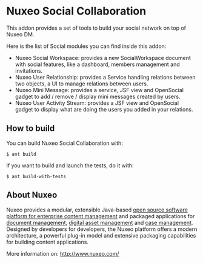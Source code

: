 # Nuxeo Social Collaboration

This addon provides a set of tools to build your social network on top of Nuxeo DM.

Here is the list of Social modules you can find inside this addon:

* Nuxeo Social Workspace: provides a new SocialWorkspace document with social features, like a dashboard, members management and invitations.
* Nuxeo User Relationship: provides a Service handling relations between two objects, a UI to manage relations between users.
* Nuxeo Mini Message: provides a service, JSF view and OpenSocial gadget to add / remove / display mini messages created by users.
* Nuxeo User Activity Stream: provides a JSF view and OpenSocial gadget to display what are doing the users you added in your relations.

## How to build

You can build Nuxeo Social Collaboration with:

	$ ant build

If you want to build and launch the tests, do it with:

	$ ant build-with-tests  
  
## About Nuxeo

Nuxeo provides a modular, extensible Java-based [open source software platform for enterprise content management](http://www.nuxeo.com/en/products/ep) and packaged applications for [document management](http://www.nuxeo.com/en/products/document-management), [digital asset management](http://www.nuxeo.com/en/products/dam) and [case management](http://www.nuxeo.com/en/products/case-management). Designed by developers for developers, the Nuxeo platform offers a modern architecture, a powerful plug-in model and extensive packaging capabilities for building content applications.

More information on: <http://www.nuxeo.com/>
